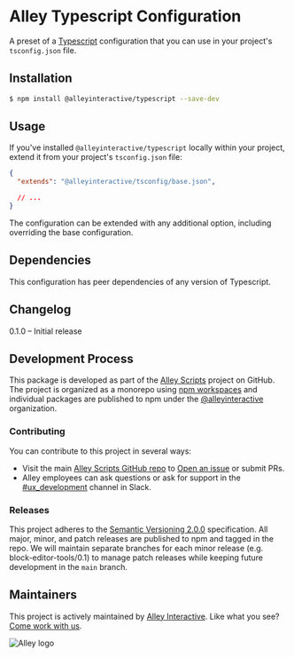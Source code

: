 # Alley Typescript Configuration

A preset of a [Typescript](https://www.typescriptlang.org/) configuration that you can use in your project's `tsconfig.json` file.

## Installation

```bash
$ npm install @alleyinteractive/typescript --save-dev
```

## Usage

If you've installed `@alleyinteractive/typescript` locally within your project, extend it from your project's `tsconfig.json` file:

```json
{
  "extends": "@alleyinteractive/tsconfig/base.json",

  // ...
}
```

The configuration can be extended with any additional option, including overriding the base configuration.

## Dependencies

This configuration has peer dependencies of any version of Typescript.

## Changelog

0.1.0 – Initial release

## Development Process

This package is developed as part of the [Alley Scripts](https://github.com/alleyinteractive/alley-scripts) project on GitHub. The project is organized as a monorepo using [npm workspaces](https://docs.npmjs.com/cli/v7/using-npm/workspaces) and individual packages are published to npm under the [@alleyinteractive](https://www.npmjs.com/org/alleyinteractive) organization.

### Contributing

You can contribute to this project in several ways:

* Visit the main [Alley Scripts GitHub repo](https://github.com/alleyinteractive/alley-scripts) to [Open an issue](https://github.com/alleyinteractive/alley-scripts/issues/new) or submit PRs.
* Alley employees can ask questions or ask for support in the [#ux_development](https://alleyinteractive.slack.com/archives/C58QWRBL2) channel in Slack.

### Releases

This project adheres to the [Semantic Versioning 2.0.0](https://semver.org/) specification. All major, minor, and patch releases are published to npm and tagged in the repo. We will maintain separate branches for each minor release (e.g. block-editor-tools/0.1) to manage patch releases while keeping future development in the `main` branch.

## Maintainers

This project is actively maintained by [Alley Interactive](https://github.com/alleyinteractive). Like what you see? [Come work with us](https://alley.com/careers/).

![Alley logo](https://avatars.githubusercontent.com/u/1733454?s=200&v=4)
